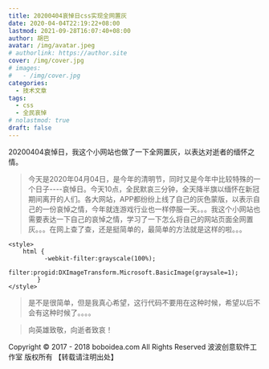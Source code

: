 ```yaml
---
title: 20200404哀悼日css实现全网置灰
date: 2020-04-04T22:19:22+08:00
lastmod: 2021-09-28T16:07:40+08:00
author: 胡巴
avatar: /img/avatar.jpeg
# authorlink: https://author.site
cover: /img/cover.jpg
# images:
#   - /img/cover.jpg
categories:
  - 技术文章
tags:
  - css
  - 全民哀悼
# nolastmod: true
draft: false
---
```


20200404哀悼日，我这个小网站也做了一下全网置灰，以表达对逝者的缅怀之情。

<!--more-->

> 今天是2020年04月04日，是今年的清明节，同时又是今年中比较特殊的一个日子----哀悼日。今天10点，全民默哀三分钟，全天降半旗以缅怀在新冠期间离开的人们。各大网站，APP都纷纷上线了自己的灰色蒙版，以表示自己的一份哀悼之情，今年就连游戏行业也一样停服一天。。。我这个小网站也需要表达一下自己的哀悼之情，学习了一下怎么将自己的网站页面全网置灰。。。在网上查了查，还是挺简单的，最简单的方法就是这样的啦。。。

```
<style>
    html {
		  -webkit-filter:grayscale(100%);
			filter:progid:DXImageTransform.Microsoft.BasicImage(graysale=1);
		}
</style>
```

> 是不是很简单，但是我真心希望，这行代码不要用在这种时候，希望以后不会有这种时候了。。。。

> 向英雄致敬，向逝者致哀！

<!--declare-declare-->

Copyright &copy; 2017 - 2018 boboidea.com All Rights Reserved 波波创意软件工作室 版权所有 【转载请注明出处】
